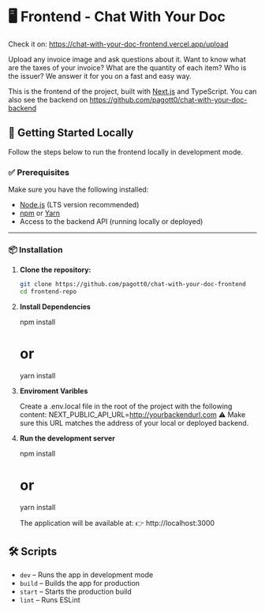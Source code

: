 # 🖥️ Frontend - Chat With Your Doc

Check it on: https://chat-with-your-doc-frontend.vercel.app/upload

Upload any invoice image and ask questions about it. Want to know what are the taxes of your invoice? What are the quantity of each item? Who is the issuer? We answer it for you on a fast and easy way.

This is the frontend of the project, built with [Next.js](https://nextjs.org/) and TypeScript.
You can also see the backend on https://github.com/pagott0/chat-with-your-doc-backend


## 🚀 Getting Started Locally

Follow the steps below to run the frontend locally in development mode.

### ✅ Prerequisites

Make sure you have the following installed:

- [Node.js](https://nodejs.org/) (LTS version recommended)
- [npm](https://www.npmjs.com/) or [Yarn](https://yarnpkg.com/)
- Access to the backend API (running locally or deployed)

---

### 📦 Installation

1. **Clone the repository:**

   ```bash
   git clone https://github.com/pagott0/chat-with-your-doc-frontend
   cd frontend-repo

2. **Install Dependencies**

    npm install
    # or
    yarn install

3. **Enviroment Varibles**

    Create a .env.local file in the root of the project with the following content:
      NEXT_PUBLIC_API_URL=http://yourbackendurl.com ⚠️ Make sure this URL matches the address of your local or deployed backend.


4. **Run the development server**

    npm install
    # or
    yarn install

    The application will be available at:
    👉 http://localhost:3000

## 🛠️ Scripts

- `dev` – Runs the app in development mode  
- `build` – Builds the app for production  
- `start` – Starts the production build  
- `lint` – Runs ESLint
